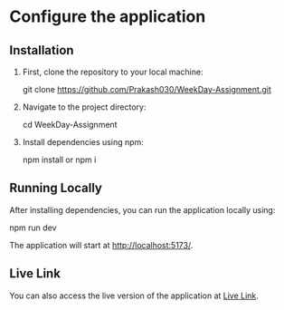 # Configure the application

## Installation

1. First, clone the repository to your local machine:

    git clone https://github.com/Prakash030/WeekDay-Assignment.git


2. Navigate to the project directory:

    cd WeekDay-Assignment


3. Install dependencies using npm:

    npm install
        or
    npm i


## Running Locally

After installing dependencies, you can run the application locally using:

npm run dev


The application will start at [http://localhost:5173/](http://localhost:5173/).

## Live Link

You can also access the live version of the application at [Live Link](https://week-day-assignment-7f1jcemww-prakashs-projects-bb97bab2.vercel.app/).



